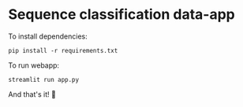 # Sequence classification data-app

To install dependencies:

```shell
pip install -r requirements.txt
```

To run webapp:

```
streamlit run app.py
```

And that's it! 💪
